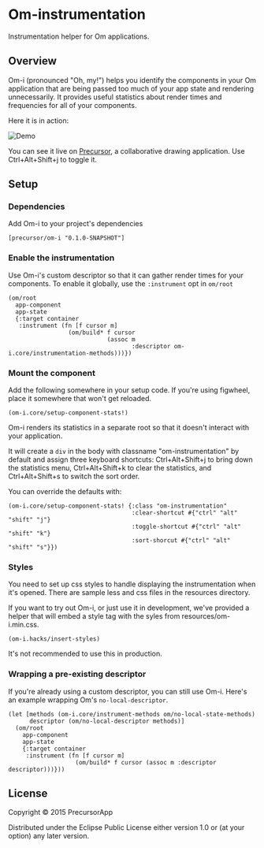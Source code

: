 # Om-instrumentation

Instrumentation helper for Om applications.

## Overview

Om-i (pronounced "Oh, my!") helps you identify the components in your Om application that are being passed too much of your app state and rendering unnecessarily. It provides useful statistics about render times and frequencies for all of your components.

Here it is in action:

![Demo](http://dtwdl3ecuoduc.cloudfront.net/om-i/om-i-demo.gif)

You can see it live on [Precursor](https://precursorapp.com), a collaborative drawing application. Use Ctrl+Alt+Shift+j to toggle it.

## Setup

### Dependencies
Add Om-i to your project's dependencies

```
[precursor/om-i "0.1.0-SNAPSHOT"]
```

### Enable the instrumentation

Use Om-i's custom descriptor so that it can gather render times for your components. To enable it globally, use the `:instrument` opt in `om/root`

```
(om/root
  app-component
  app-state
  {:target container
   :instrument (fn [f cursor m]
                 (om/build* f cursor
                            (assoc m
                                   :descriptor om-i.core/instrumentation-methods)))})
```

### Mount the component

Add the following somewhere in your setup code. If you're using figwheel, place it somewhere that won't get reloaded.

```
(om-i.core/setup-component-stats!)
```

Om-i renders its statistics in a separate root so that it doesn't interact with your application.

It will create a `div` in the body with classname "om-instrumentation" by default and assign three keyboard shortcuts: Ctrl+Alt+Shift+j to bring down the statistics menu, Ctrl+Alt+Shift+k to clear the statistics, and Ctrl+Alt+Shift+s to switch the sort order.


You can override the defaults with:

```
(om-i.core/setup-component-stats! {:class "om-instrumentation"
                                   :clear-shortcut #{"ctrl" "alt" "shift" "j"}
                                   :toggle-shortcut #{"ctrl" "alt" "shift" "k"}
                                   :sort-shorcut #{"ctrl" "alt" "shift" "s"}})
```

### Styles

You need to set up css styles to handle displaying the instrumentation when it's opened. There are sample less and css files in the resources directory.

If you want to try out Om-i, or just use it in development, we've provided a helper that will embed a style tag with the syles from resources/om-i.min.css.

```
(om-i.hacks/insert-styles)
```

It's not recommended to use this in production.

### Wrapping a pre-existing descriptor

If you're already using a custom descriptor, you can still use Om-i. Here's an example wrapping Om's `no-local-descriptor`.

```
(let [methods (om-i.core/instrument-methods om/no-local-state-methods)
      descriptor (om/no-local-descriptor methods)]
  (om/root
    app-component
    app-state
    {:target container
     :instrument (fn [f cursor m]
                   (om/build* f cursor (assoc m :descriptor descriptor)))}))
```

## License

Copyright © 2015 PrecursorApp

Distributed under the Eclipse Public License either version 1.0 or (at your option) any later version.
